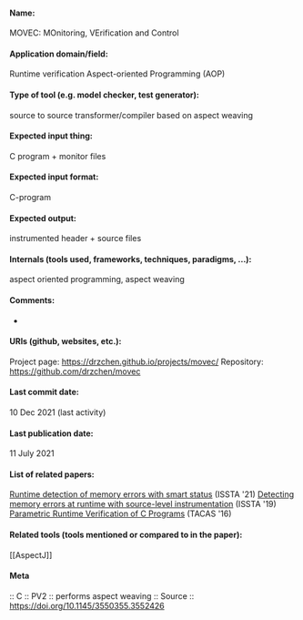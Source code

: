 #### Name:
MOVEC: MOnitoring, VErification and Control

#### Application domain/field:
Runtime verification
Aspect-oriented Programming (AOP)

#### Type of tool (e.g. model checker, test generator):
source to source transformer/compiler based on aspect weaving

#### Expected input thing:
C program + monitor files

#### Expected input format:
C-program

#### Expected output:
instrumented header + source files

#### Internals (tools used, frameworks, techniques, paradigms, ...):
aspect oriented programming, aspect weaving

#### Comments:
-

#### URIs (github, websites, etc.):
Project page: https://drzchen.github.io/projects/movec/
Repository: https://github.com/drzchen/movec

#### Last commit date:
10 Dec 2021 (last activity)

#### Last publication date:
11 July 2021

#### List of related papers:
[Runtime detection of memory errors with smart status](https://doi.org/10.1145/3460319.3464807) (ISSTA '21)
[Detecting memory errors at runtime with source-level instrumentation](https://doi.org/10.1145/3293882.3330581) (ISSTA '19)
[Parametric Runtime Verification of C Programs](https://doi.org/10.1007/978-3-662-49674-9_17) (TACAS '16)

#### Related tools (tools mentioned or compared to in the paper):
[[AspectJ]]

#### Meta
:: C
:: PV2 :: performs aspect weaving
:: Source :: https://doi.org/10.1145/3550355.3552426
